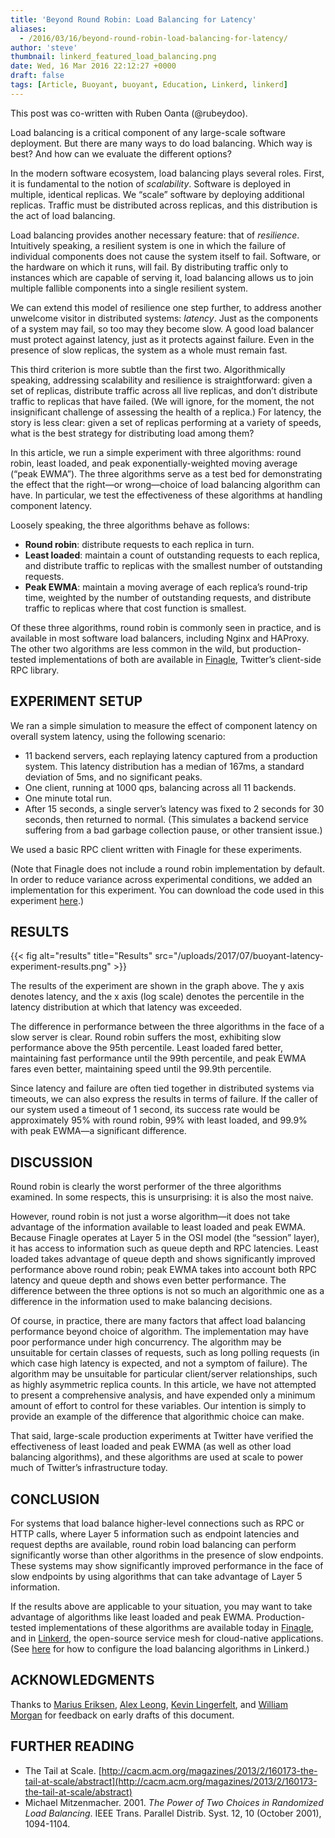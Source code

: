 ```yaml
---
title: 'Beyond Round Robin: Load Balancing for Latency'
aliases:
  - /2016/03/16/beyond-round-robin-load-balancing-for-latency/
author: 'steve'
thumbnail: linkerd_featured_load_balancing.png
date: Wed, 16 Mar 2016 22:12:27 +0000
draft: false
tags: [Article, Buoyant, buoyant, Education, Linkerd, linkerd]
---
```


This post was co-written with Ruben Oanta (@rubeydoo).

Load balancing is a critical component of any large-scale software deployment. But there are many ways to do load balancing. Which way is best? And how can we evaluate the different options?

In the modern software ecosystem, load balancing plays several roles. First, it is fundamental to the notion of *scalability*. Software is deployed in multiple, identical replicas. We “scale” software by deploying additional replicas. Traffic must be distributed across replicas, and this distribution is the act of load balancing.

Load balancing provides another necessary feature: that of *resilience*. Intuitively speaking, a resilient system is one in which the failure of individual components does not cause the system itself to fail. Software, or the hardware on which it runs, will fail. By distributing traffic only to instances which are capable of serving it, load balancing allows us to join multiple fallible components into a single resilient system.

We can extend this model of resilience one step further, to address another unwelcome visitor in distributed systems: *latency*. Just as the components of a system may fail, so too may they become slow. A good load balancer must protect against latency, just as it protects against failure. Even in the presence of slow replicas, the system as a whole must remain fast.

This third criterion is more subtle than the first two. Algorithmically speaking, addressing scalability and resilience is straightforward: given a set of replicas, distribute traffic across all live replicas, and don’t distribute traffic to replicas that have failed. (We will ignore, for the moment, the not insignificant challenge of assessing the health of a replica.) For latency, the story is less clear: given a set of replicas performing at a variety of speeds, what is the best strategy for distributing load among them?

In this article, we run a simple experiment with three algorithms: round robin, least loaded, and peak exponentially-weighted moving average (“peak EWMA”). The three algorithms serve as a test bed for demonstrating the effect that the right—or wrong—choice of load balancing algorithm can have. In particular, we test the effectiveness of these algorithms at handling component latency.

Loosely speaking, the three algorithms behave as follows:

- **Round robin**: distribute requests to each replica in turn.
- **Least loaded**: maintain a count of outstanding requests to each replica, and distribute traffic to replicas with the smallest number of outstanding requests.
- **Peak EWMA**: maintain a moving average of each replica’s round-trip time, weighted by the number of outstanding requests, and distribute traffic to replicas where that cost function is smallest.

Of these three algorithms, round robin is commonly seen in practice, and is available in most software load balancers, including Nginx and HAProxy. The other two algorithms are less common in the wild, but production-tested implementations of both are available in [Finagle](https://finagle.github.io/), Twitter’s client-side RPC library.

## EXPERIMENT SETUP

We ran a simple simulation to measure the effect of component latency on overall system latency, using the following scenario:

- 11 backend servers, each replaying latency captured from a production system. This latency distribution has a median of 167ms, a standard deviation of 5ms, and no significant peaks.
- One client, running at 1000 qps, balancing across all 11 backends.
- One minute total run.
- After 15 seconds, a single server’s latency was fixed to 2 seconds for 30 seconds, then returned to normal. (This simulates a backend service suffering from a bad garbage collection pause, or other transient issue.)

We used a basic RPC client written with Finagle for these experiments.

(Note that Finagle does not include a round robin implementation by default. In order to reduce variance across experimental conditions, we added an implementation for this experiment. You can download the code used in this experiment [here](https://github.com/BuoyantIO/finagle/blob/stevej/simulate_rr/finagle-benchmark/src/main/scala/com/twitter/finagle/loadbalancer/Simulation.scala).)

## RESULTS

{{< fig
  alt="results"
  title="Results"
  src="/uploads/2017/07/buoyant-latency-experiment-results.png" >}}

The results of the experiment are shown in the graph above. The y axis denotes latency, and the x axis (log scale) denotes the percentile in the latency distribution at which that latency was exceeded.

The difference in performance between the three algorithms in the face of a slow server is clear. Round robin suffers the most, exhibiting slow performance above the 95th percentile. Least loaded fared better, maintaining fast performance until the 99th percentile, and peak EWMA fares even better, maintaining speed until the 99.9th percentile.

Since latency and failure are often tied together in distributed systems via timeouts, we can also express the results in terms of failure. If the caller of our system used a timeout of 1 second, its success rate would be approximately 95% with round robin, 99% with least loaded, and 99.9% with peak EWMA—a significant difference.

## DISCUSSION

Round robin is clearly the worst performer of the three algorithms examined. In some respects, this is unsurprising: it is also the most naive.

However, round robin is not just a worse algorithm—it does not take advantage of the information available to least loaded and peak EWMA. Because Finagle operates at Layer 5 in the OSI model (the “session” layer), it has access to information such as queue depth and RPC latencies. Least loaded takes advantage of queue depth and shows significantly improved performance above round robin; peak EWMA takes into account both RPC latency and queue depth and shows even better performance. The difference between the three options is not so much an algorithmic one as a difference in the information used to make balancing decisions.

Of course, in practice, there are many factors that affect load balancing performance beyond choice of algorithm. The implementation may have poor performance under high concurrency. The algorithm may be unsuitable for certain classes of requests, such as long polling requests (in which case high latency is expected, and not a symptom of failure). The algorithm may be unsuitable for particular client/server relationships, such as highly asymmetric replica counts. In this article, we have not attempted to present a comprehensive analysis, and have expended only a minimum amount of effort to control for these variables. Our intention is simply to provide an example of the difference that algorithmic choice can make.

That said, large-scale production experiments at Twitter have verified the effectiveness of least loaded and peak EWMA (as well as other load balancing algorithms), and these algorithms are used at scale to power much of Twitter’s infrastructure today.

## CONCLUSION

For systems that load balance higher-level connections such as RPC or HTTP calls, where Layer 5 information such as endpoint latencies and request depths are available, round robin load balancing can perform significantly worse than other algorithms in the presence of slow endpoints. These systems may show significantly improved performance in the face of slow endpoints by using algorithms that can take advantage of Layer 5 information.

If the results above are applicable to your situation, you may want to take advantage of algorithms like least loaded and peak EWMA. Production-tested implementations of these algorithms are available today in [Finagle](https://finagle.github.io/), and in [Linkerd](https://linkerd.io/), the open-source service mesh for cloud-native applications. (See [here](https://linkerd.io/config/latest/linkerd) for how to configure the load balancing algorithms in Linkerd.)

## ACKNOWLEDGMENTS

Thanks to [Marius Eriksen](https://twitter.com/marius), [Alex Leong](https://twitter.com/adlleong), [Kevin Lingerfelt](https://twitter.com/klingerf), and [William Morgan](https://twitter.com/wm) for feedback on early drafts of this document.

## FURTHER READING

- The Tail at Scale. [http://cacm.acm.org/magazines/2013/2/160173-the-tail-at-scale/abstract](http://cacm.acm.org/magazines/2013/2/160173-the-tail-at-scale/abstract)
- Michael Mitzenmacher. 2001. *The Power of Two Choices in Randomized Load Balancing*. IEEE Trans. Parallel Distrib. Syst. 12, 10 (October 2001), 1094-1104.
